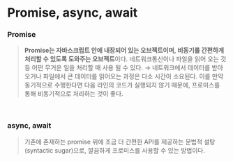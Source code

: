 # Promise, async, await

### Promise

> **Promise는 자바스크립트 안에 내장되어 있는 오브젝트이며, 비동기를 간편하게 처리할 수 있도록 도와주는 오브젝트**이다. 네트워크통신이나 파일을 읽어 오는 것 등 어떤 무거운 일을 처리할 때 사용 될 수 있다.
> → 네트워크에서 데이터를 받아오거나 파일에서 큰 데이터를 읽어오는 과정은 다소 시간이 소요된다. 이를 만약 동기적으로 수행한다면 다음 라인의 코드가 실행되지 않기 때문에, 프로미스를 통해 비동기적으로 처리하는 것이 좋다.

<br>

### async, await

> 기존에 존재하는 promise 위에 조금 더 간편한 API를 제공하는 문법적 설탕(syntactic sugar)으로, 깔끔하게 프로미스를 사용할 수 있는 방법이다.

<br>
